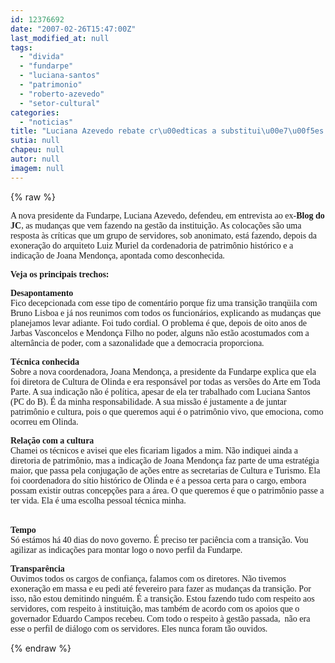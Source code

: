 ```yaml
---
id: 12376692
date: "2007-02-26T15:47:00Z"
last_modified_at: null
tags:
  - "divida"
  - "fundarpe"
  - "luciana-santos"
  - "patrimonio"
  - "roberto-azevedo"
  - "setor-cultural"
categories:
  - "noticias"
title: "Luciana Azevedo rebate cr\u00edticas a substitui\u00e7\u00f5es t\u00e9cnicas na Fundarpe e promete dar vida ao patrim\u00f4nio cultural"
sutia: null
chapeu: null
autor: null
imagem: null
---
```

{% raw %}
<p><P><FONT face=Verdana>A nova presidente da Fundarpe, Luciana Azevedo, defendeu, em entrevista ao ex-<STRONG>Blog do JC</STRONG>, as mudanças que vem fazendo na gestão da instituição. As colocações são uma resposta às críticas que um grupo de servidores, sob anonimato, está fazendo, depois da exoneração do arquiteto Luiz Muriel da cordenadoria de patrimônio histórico e a indicação de Joana Mendonça, apontada como desconhecida.</FONT></P></p>
<p><P><FONT face=Verdana><STRONG>Veja os principais trechos:</STRONG></FONT></P></p>
<p><P><FONT face=Verdana><STRONG>Desapontamento<BR></STRONG>Fico decepcionada com esse tipo de comentário porque fiz uma transição tranqüila com Bruno Lisboa e já nos reunimos com todos os funcionários, explicando as mudanças que planejamos levar adiante. Foi tudo cordial. O problema é que, depois de oito anos de Jarbas Vasconcelos e Mendonça Filho no poder, alguns não estão acostumados com a alternância de poder, com a sazonalidade que a democracia proporciona.</FONT></P></p>
<p><P><FONT face=Verdana><STRONG>Técnica conhecida</STRONG><BR>Sobre a nova coordenadora, Joana Mendonça, a presidente da Fundarpe explica que ela foi diretora de Cultura de Olinda e era responsável por todas as versões do Arte em Toda Parte. A sua indicação não é política, apesar de ela ter trabalhado com Luciana Santos (PC do B). É da minha responsabilidade. A sua missão é justamente a de juntar patrimônio e cultura, pois o que queremos aqui é o patrimônio vivo, que emociona, como ocorreu em Olinda.</FONT></P></p>
<p><P><FONT face=Verdana><STRONG>Relação com a cultura<BR></STRONG>Chamei os técnicos e avisei que eles ficariam ligados a mim. Não indiquei ainda a diretoria de patrimônio, mas a indicação de Joana Mendonça faz parte de uma estratégia maior, que passa pela conjugação de ações entre as secretarias de Cultura e Turismo. Ela foi coordenadora do sítio histórico de Olinda e é a pessoa certa para o cargo, embora possam existir outras concepções para a área. O que queremos é que o patrimônio passe a ter vida. Ela é uma escolha pessoal técnica minha.</FONT></P></p>
<p><P><BR><FONT face=Verdana><STRONG>Tempo<BR></STRONG>Só estámos há 40 dias do novo governo. É preciso ter paciência com a transição. Vou agilizar as indicações para montar logo o novo perfil da Fundarpe.</FONT></P></p>
<p><P><FONT face=Verdana><STRONG>Transparência<BR></STRONG>Ouvimos todos os cargos de confiança, falamos com os diretores. Não tivemos exoneração em massa e eu pedi até fevereiro para fazer as mudanças da transição. Por isso, não estou demitindo ninguém. É a transição. Estou fazendo tudo com respeito aos servidores, com respeito à instituição, mas também de acordo com os apoios que o governador Eduardo Campos recebeu. Com todo o respeito à gestão passada,&nbsp; não era esse o perfil de diálogo com os servidores. Eles nunca foram tão ouvidos.</FONT></P> </p>
{% endraw %}